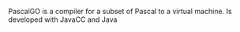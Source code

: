 PascalGO is a compiler for a subset of Pascal to a virtual machine. Is developed with JavaCC and Java